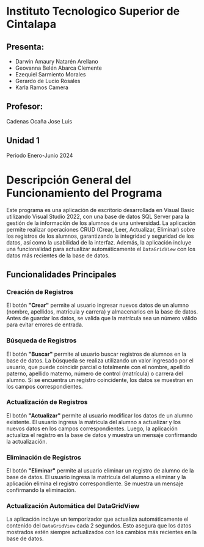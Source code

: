 # Instituto Tecnologico Superior de Cintalapa

## Presenta:

- Darwin Amaury Natarén Arellano
- Geovanna Belén Abarca Clemente
- Ezequiel Sarmiento Morales
- Gerardo de Lucio Rosales
- Karla Ramos Camera 

## Profesor:
Cadenas Ocaña Jose Luis

## Unidad 1
Periodo Enero-Junio 2024

# Descripción General del Funcionamiento del Programa

Este programa es una aplicación de escritorio desarrollada en Visual Basic utilizando Visual Studio 2022, con una base de datos SQL Server para la gestión de la información de los alumnos de una universidad. La aplicación permite realizar operaciones CRUD (Crear, Leer, Actualizar, Eliminar) sobre los registros de los alumnos, garantizando la integridad y seguridad de los datos, así como la usabilidad de la interfaz. Además, la aplicación incluye una funcionalidad para actualizar automáticamente el `DataGridView` con los datos más recientes de la base de datos.

## Funcionalidades Principales

### Creación de Registros

El botón **"Crear"** permite al usuario ingresar nuevos datos de un alumno (nombre, apellidos, matrícula y carrera) y almacenarlos en la base de datos. Antes de guardar los datos, se valida que la matrícula sea un número válido para evitar errores de entrada.

### Búsqueda de Registros

El botón **"Buscar"** permite al usuario buscar registros de alumnos en la base de datos. La búsqueda se realiza utilizando un valor ingresado por el usuario, que puede coincidir parcial o totalmente con el nombre, apellido paterno, apellido materno, número de control (matrícula) o carrera del alumno. Si se encuentra un registro coincidente, los datos se muestran en los campos correspondientes.

### Actualización de Registros

El botón **"Actualizar"** permite al usuario modificar los datos de un alumno existente. El usuario ingresa la matrícula del alumno a actualizar y los nuevos datos en los campos correspondientes. Luego, la aplicación actualiza el registro en la base de datos y muestra un mensaje confirmando la actualización.

### Eliminación de Registros

El botón **"Eliminar"** permite al usuario eliminar un registro de alumno de la base de datos. El usuario ingresa la matrícula del alumno a eliminar y la aplicación elimina el registro correspondiente. Se muestra un mensaje confirmando la eliminación.

### Actualización Automática del DataGridView

La aplicación incluye un temporizador que actualiza automáticamente el contenido del `DataGridView` cada 2 segundos. Esto asegura que los datos mostrados estén siempre actualizados con los cambios más recientes en la base de datos.

